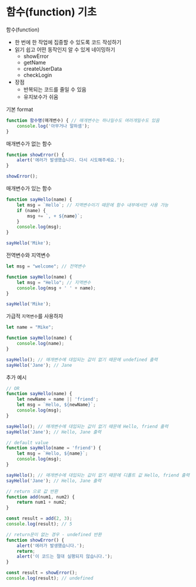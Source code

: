 # 함수(function) 기초
함수(function)
- 한 번에 한 작업에 집중할 수 있도록 코드 작성하기
- 읽기 쉽고 어떤 동작인지 알 수 있게 네이밍하기
  - showError
  - getName
  - createUserData
  - checkLogin
- 장점
  - 반복되는 코드를 줄일 수 있음
  - 유지보수가 쉬움

기본 format
```javascript
function 함수명(매개변수) { // 매개변수는 하나일수도 여러개일수도 있음
    console.log('아무거나 말하셈');
}
```
매개변수가 없는 함수
```javascript
function showError() {
    alert('에러가 발생했습니다. 다시 시도해주세요.');
}

showError();
```
매개변수가 있는 함수
```javascript
function sayHello(name) {
    let msg = `Hello`; // 지역변수이기 때문에 함수 내부에서만 사용 가능
    if (name) {
        msg += `, + ${name}`;
    }
    console.log(msg);
}

sayHello('Mike');
```
전역변수와 지역변수
```javascript
let msg = "welcome"; // 전역변수

function sayHello(name) {
    let msg = "Hello"; // 지역변수
    console.log(msg + ' ' + name);
}

sayHello('Mike');
```
가급적 `지역변수`를 사용하자
```javascript
let name = "Mike";

function sayHello(name) {
    console.log(name);
}

sayHello(); // 매개변수에 대입되는 값이 없기 때문에 undefined 출력
sayHello('Jane'); // Jane
```
추가 예시
```javascript
// OR
function sayHello(name) {
    let newName = name || 'friend';
    let msg = `Hello, ${newName}`;
    console.log(msg);
}

sayHello(); // 매개변수에 대입되는 값이 없기 때문에 Hello, friend 출력
sayHello('Jane'); // Hello, Jane 출력

// default value
function sayHello(name = 'friend') {
    let msg = `Hello, ${name}`;
    console.log(msg);
}

sayHello(); // 매개변수에 대입되는 값이 없기 때문에 디폴트 값 Hello, friend 출력
sayHello('Jane'); // Hello, Jane 출력

// return 으로 값 반환
function add(num1, num2) {
    return num1 + num2;
}

const result = add(2, 3);
console.log(result); // 5

// return문이 없는 경우 - undefined 반환
function showError() {
    alert('에러가 발생했습니다.');
    return;
    alert('이 코드는 절대 실행되지 않습니다.');
}

const result = showError();
console.log(result); // undefined
```